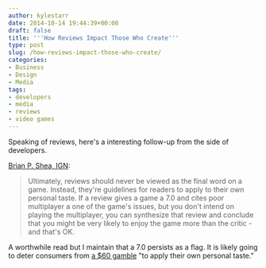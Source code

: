 ```yaml
---
author: kylestarr
date: 2014-10-14 19:44:39+00:00
draft: false
title: '''How Reviews Impact Those Who Create'''
type: post
slug: /how-reviews-impact-those-who-create/
categories:
- Business
- Design
- Media
tags:
- developers
- media
- reviews
- video games
---
```


Speaking of reviews, here's a interesting follow-up from the side of developers.

[Brian P. Shea, IGN](http://www.ign.com/articles/2014/10/14/the-rating-game-how-reviews-impact-those-who-create):

> Ultimately, reviews should never be viewed as the final word on a game. Instead, they're guidelines for readers to apply to their own personal taste. If a review gives a game a 7.0 and cites poor multiplayer a one of the game's issues, but you don't intend on playing the multiplayer, you can synthesize that review and conclude that you might be very likely to enjoy the game more than the critic - and that's OK.

A worthwhile read but I maintain that a 7.0 persists as a flag. It is likely going to deter consumers from [a $60 gamble](/2014/10/14/a-60-gamble/) "to apply their own personal taste."
